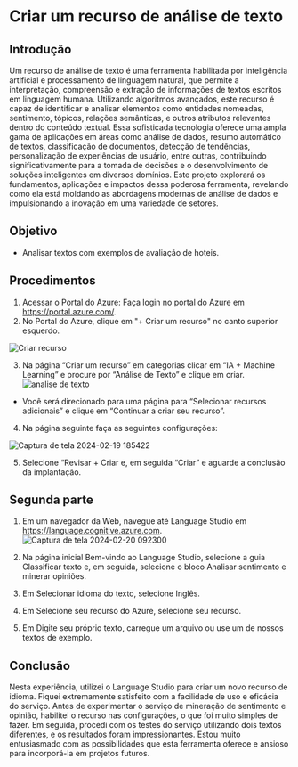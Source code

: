 # Criar um recurso de análise de texto
## Introdução
Um recurso de análise de texto é uma ferramenta habilitada por inteligência artificial e processamento de linguagem natural, que permite a interpretação, compreensão e extração de informações de textos escritos em linguagem humana. Utilizando algoritmos avançados, este recurso é capaz de identificar e analisar elementos como entidades nomeadas, sentimento, tópicos, relações semânticas, e outros atributos relevantes dentro do conteúdo textual. Essa sofisticada tecnologia oferece uma ampla gama de aplicações em áreas como análise de dados, resumo automático de textos, classificação de documentos, detecção de tendências, personalização de experiências de usuário, entre outras, contribuindo significativamente para a tomada de decisões e o desenvolvimento de soluções inteligentes em diversos domínios.
Este projeto explorará os fundamentos, aplicações e impactos dessa poderosa ferramenta, revelando como ela está moldando as abordagens modernas de análise de dados e impulsionando
a inovação em uma variedade de setores.

## Objetivo
* Analisar textos com  exemplos de avaliação de hoteis.

## Procedimentos


1. Acessar o Portal do Azure: Faça login no portal do Azure em https://portal.azure.com/.
2. No Portal do Azure, clique em "+ Criar um recurso" no canto superior esquerdo.
   
![Criar recurso](https://github.com/siqueirago/analise-de-sentimentos-opini-es/assets/152822615/190f5eae-5b80-4211-8367-c760560d3d95)


3. 	Na página “Criar um recurso” em categorias clicar em “IA + Machine Learning” e procure por “Análise de Texto” e clique em criar.
![analise de texto](https://github.com/siqueirago/analise-de-sentimentos-opini-es/assets/152822615/f02a4881-22db-41d1-a6a2-918d73acd89f)

* Você será direcionado para uma página para “Selecionar recursos adicionais” e clique em “Continuar a criar seu recurso”.

4. Na página seguinte faça as seguintes configurações:

![Captura de tela 2024-02-19 185422](https://github.com/siqueirago/analise-de-sentimentos-opini-es/assets/152822615/cddbce78-4d69-4021-8610-d62531b9fe17)

5. 	Selecione “Revisar + Criar e, em seguida “Criar” e aguarde a conclusão da implantação.

## Segunda parte
1. Em um navegador da Web, navegue até Language Studio em https://language.cognitive.azure.com.
![Captura de tela 2024-02-20 092300](https://github.com/siqueirago/analise-de-sentimentos-opini-es/assets/152822615/6dd9aacc-4991-422a-bf25-3182d11bbe5b)

3. Na página inicial Bem-vindo ao Language Studio, selecione a guia Classificar texto e, em seguida, selecione o bloco Analisar sentimento e minerar opiniões.
4. Em Selecionar idioma do texto, selecione Inglês.
5. Em Selecione seu recurso do Azure, selecione seu recurso.
6. Em Digite seu próprio texto, carregue um arquivo ou use um de nossos textos de exemplo.
   
## Conclusão
Nesta experiência, utilizei o Language Studio para criar um novo recurso de idioma. 
Fiquei extremamente satisfeito com a facilidade de uso e eficácia do serviço. Antes de experimentar o serviço de mineração de sentimento e opinião, 
habilitei o recurso nas configurações, o que foi muito simples de fazer. Em seguida, procedi com os testes do serviço utilizando dois textos diferentes, 
e os resultados foram impressionantes. Estou muito entusiasmado com as possibilidades que esta ferramenta oferece e ansioso para incorporá-la em projetos futuros.
